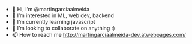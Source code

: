 - 👋 Hi, I’m @martingarciaalmeida
- 👀 I’m interested in ML, web dev, backend
- 🌱 I’m currently learning javascript
- 💞️ I’m looking to collaborate on anything :)
- 📫 How to reach me http://martingarciaalmeida-dev.atwebpages.com/

<!---
martingarciaalmeida/martingarciaalmeida is a ✨ special ✨ repository because its `README.md` (this file) appears on your GitHub profile.
You can click the Preview link to take a look at your changes.
--->
